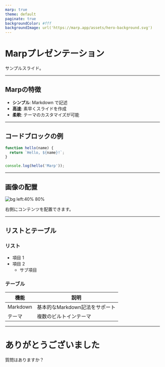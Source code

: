 ```yaml
---
marp: true
theme: default
paginate: true
backgroundColor: #fff
backgroundImage: url('https://marp.app/assets/hero-background.svg')
---
```


# Marpプレゼンテーション

サンプルスライド。

---

## Marpの特徴

- **シンプル**: Markdown で記述
- **高速**: 素早くスライドを作成
- **柔軟**: テーマのカスタマイズが可能

---

## コードブロックの例

```javascript
function hello(name) {
  return `Hello, ${name}!`;
}

console.log(hello('Marp'));
```

---

## 画像の配置

![bg left:40% 80%](https://marp.app/og-image.jpg)

右側にコンテンツを配置できます。

---

## リストとテーブル

### リスト
- 項目 1
- 項目 2
  - サブ項目

### テーブル

| 機能 | 説明 |
|------|------|
| Markdown | 基本的なMarkdown記法をサポート |
| テーマ | 複数のビルトインテーマ |

---

# ありがとうございました

質問はありますか？
